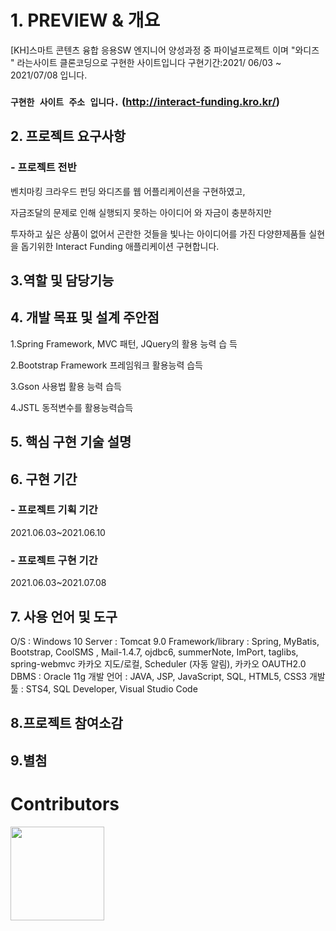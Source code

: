 # 1. PREVIEW & 개요
[KH]스마트 콘텐츠 융합 응용SW 엔지니어 양성과정 중 파이널프로젝트 이며 "와디즈 " 라는사이트 클론코딩으로 구현한 사이트입니다 
구현기간:2021/ 06/03 ~ 2021/07/08 입니다.

### `구현한 사이트 주소 입니다.` (http://interact-funding.kro.kr/)  

## 2. 프로젝트 요구사항

### - 프로젝트 전반

벤치마킹 크라우드 펀딩 와디즈를 웹 어플리케이션을 구현하였고,

자금조달의 문제로 인해 실행되지 못하는 아이디어 와 자금이 충분하지만

투자하고 싶은 상품이 없어서 곤란한 것들을 빛나는 아이디어를 가진 다양햔제품들 실현을 돕기위한 Interact Funding 애플리케이션 구현합니다.

## 3.역할 및 담당기능


## 4. 개발 목표 및 설계 주안점

1.Spring Framework, MVC 패턴, JQuery의 활용 능력 습 득

2.Bootstrap Framework   프레임워크 활용능력 습득

3.Gson 사용법 활용 능력 습득

4.JSTL 동적변수를 활용능력습득

## 5. 핵심 구현 기술 설명


## 6. 구현 기간

### - 프로젝트 기획 기간

2021.06.03~2021.06.10

### - 프로젝트 구현 기간

2021.06.03~2021.07.08

## 7. 사용 언어 및 도구

   O/S : Windows 10
   Server : Tomcat 9.0
   Framework/library : Spring, MyBatis, Bootstrap, CoolSMS , Mail-1.4.7, ojdbc6, summerNote, ImPort, taglibs, spring-webmvc
   카카오 지도/로컬, Scheduler (자동 알림), 카카오 OAUTH2.0
   DBMS : Oracle 11g
   개발 언어 : JAVA, JSP, JavaScript, SQL, HTML5, CSS3
   개발 툴 : STS4, SQL Developer, Visual Studio Code

## 8.프로젝트 참여소감


## 9.별첨

# Contributors
<img src="https://user-images.githubusercontent.com/62824389/124744204-7ac8de80-df59-11eb-86ff-28b65ca19886.jpg" width="150">

